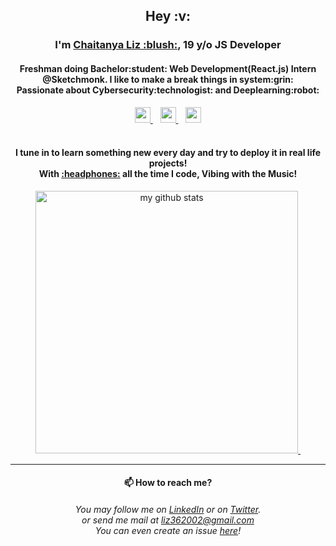 <h2 align="center">Hey :v:</h2>  

<h3 align="center">I'm <a href="https://cliz17.github.io/ChaitanyaLiz_Portfolio.github.io/">Chaitanya Liz :blush:</a>, 19 y/o JS Developer</h3> 
<h4 align="center">Freshman doing Bachelor:student: Web Development(React.js) Intern @Sketchmonk. I like to make a break things in system:grin:<br/>Passionate about Cybersecurity:technologist: and Deeplearning:robot:</h4> 

<p align="center">
      <a href="https://twitter.com/LizChaitanya" target="_blank">
      <img height="25"  src="https://raw.githubusercontent.com/CLiz17/icons/7ba8423bdf768b2d22c85238fc7715bbb8157dd2/twitter.svg" />
  </a>&nbsp;&nbsp;
    <a href="https://www.instagram.com/liz_starwars/" target="_blank">
      <img height="25" src="https://raw.githubusercontent.com/CLiz17/icons/5d61fd83b61356a4c558483f5e248f5e8bc16821/instagram.svg" />
    </a>&nbsp;&nbsp;
    <a href="https://www.linkedin.com/in/chaitanya-liz-r-t-9471791b5/" target="_blank">
      <img height="25" src="https://raw.githubusercontent.com/CLiz17/icons/7ba8423bdf768b2d22c85238fc7715bbb8157dd2/linkedin.svg" />
    </a>
<br/>
<br/>  
<h4 align="center">I tune in to learn something new every day and try to deploy it in real life projects! <br/> With <a href="https://open.spotify.com/playlist/0eh5lErReQQqzPXjPt9xMo?si=10997f2c43894da1">:headphones:</a> all the time I code, Vibing with the Music!</h4>   

<a align="center" href="https://github.com/CLiz17?tab=repositories">
    <p align="center">
    <img src="https://github-readme-stats.vercel.app/api?username=CLiz17&show_icons=true&theme=algolia" alt="my github stats" width="420"/>&nbsp;
    </p>
</a>
  
---
<h4 align="center">📫 How to reach me?</h4>
  <h6 align="center">You may follow me on <a href="https://www.linkedin.com/in/chaitanya-liz-r-t-9471791b5/">LinkedIn</a> or on <a href="https://twitter.com/LizChaitanya">Twitter</a>.<br/>or send me mail at <a href="https://mail.google.com/mail/u/0/#inbox">liz362002@gmail.com</a> <br/> You can even create an issue <a href="https://github.com/CLiz17/CLiz17/issues/new">here</a>!</h6>
